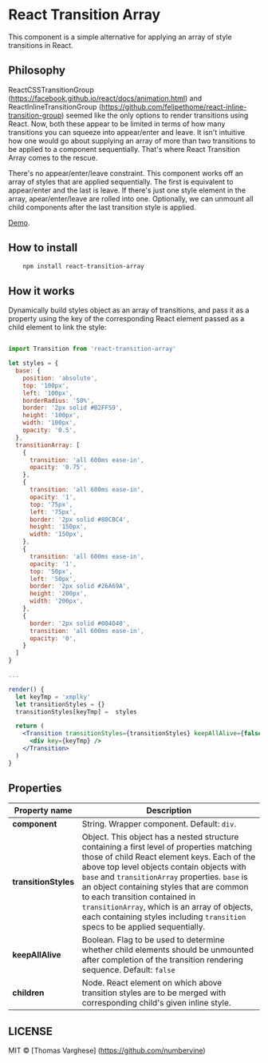 # React Transition Array

This component is a simple alternative for applying an array of style transitions in React.

## Philosophy
ReactCSSTransitionGroup (https://facebook.github.io/react/docs/animation.html) and ReactInlineTransitionGroup (https://github.com/felipethome/react-inline-transition-group) seemed like the only options to render transitions using React. Now, both these appear to be limited in terms of how many transitions you can squeeze into appear/enter and leave. It isn't intuitive how one would go about supplying an array of more than two transitions to be applied to a component sequentially. That's where React Transition Array comes to the rescue.

There's no appear/enter/leave constraint. This component works off an array of styles that are applied sequentially. The first is equivalent to appear/enter and the last is leave. If there's just one style element in the array, apear/enter/leave are rolled into one. Optionally, we can unmount all child components after the last transition style is applied.

[Demo](http://numbervine.github.io/react-transition-array/).

## How to install

```bash
    npm install react-transition-array
```

## How it works

Dynamically build styles object as an array of transitions, and pass it as a property using the key of the corresponding React element passed as a child element to link the style:

```jsx

import Transition from 'react-transition-array'

let styles = {
  base: {
    position: 'absolute',
    top: '100px',
    left: '100px',
    borderRadius: '50%',
    border: '2px solid #B2FF59',
    height: '100px',
    width: '100px',
    opacity: '0.5',
  },
  transitionArray: [
    {
      transition: 'all 600ms ease-in',
      opacity: '0.75',
    },
    {
      transition: 'all 600ms ease-in',
      opacity: '1',
      top: '75px',
      left: '75px',
      border: '2px solid #80CBC4',
      height: '150px',
      width: '150px',
    },
    {
      transition: 'all 600ms ease-in',
      opacity: '1',
      top: '50px',
      left: '50px',
      border: '2px solid #26A69A',
      height: '200px',
      width: '200px',
    },
    {
      border: '2px solid #004D40',
      transition: 'all 600ms ease-in',
      opacity: '0',
    }
  ]
}

...

render() {
  let keyTmp = 'xmplky'
  let transitionStyles = {}
  transitionStyles[keyTmp] =  styles

  return (
    <Transition transitionStyles={transitionStyles} keepAllAlive={false}>
      <div key={keyTmp} />
    </Transition>
  )
}

```


## Properties

Property name | Description
------------ | -------------
**component** | String. Wrapper component. Default: `div`.
**transitionStyles** | Object. This object has a nested structure containing a first level of properties matching those of child React element keys. Each of the above top level objects contain objects with `base` and `transitionArray` properties. `base` is an object containing styles that are common to each transition contained in `transitionArray`, which is an array of objects, each containing styles including `transition` specs to be applied sequentially.
**keepAllAlive** | Boolean. Flag to be used to determine whether child elements should be unmounted after completion of the transition rendering sequence. Default: `false`
**children** | Node. React element on which above transition styles are to be merged with corresponding child's given inline style.

## LICENSE

MIT © [Thomas Varghese] (https://github.com/numbervine)
